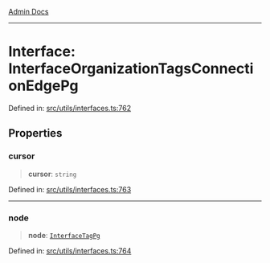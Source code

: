 [Admin Docs](/)

***

# Interface: InterfaceOrganizationTagsConnectionEdgePg

Defined in: [src/utils/interfaces.ts:762](https://github.com/PalisadoesFoundation/talawa-admin/blob/main/src/utils/interfaces.ts#L762)

## Properties

### cursor

> **cursor**: `string`

Defined in: [src/utils/interfaces.ts:763](https://github.com/PalisadoesFoundation/talawa-admin/blob/main/src/utils/interfaces.ts#L763)

***

### node

> **node**: [`InterfaceTagPg`](utils\interfaces\README\interfaces\InterfaceTagPg.md)

Defined in: [src/utils/interfaces.ts:764](https://github.com/PalisadoesFoundation/talawa-admin/blob/main/src/utils/interfaces.ts#L764)
